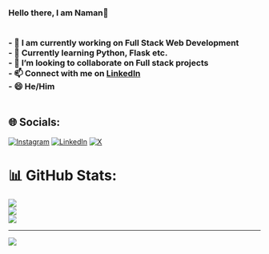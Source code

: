 ### Hello there, I am Naman👋<br><br><br>- 🔭 I am currently working on Full Stack Web Development<br>- 🌱 Currently learning Python, Flask etc. <br>- 👯 I’m looking to collaborate on Full stack projects<br>- 📫 Connect with me on [LinkedIn](https://www.linkedin.com/in/namanm21/)<br>- 😄 He/Him<br><br>


## 🌐 Socials:
[![Instagram](https://img.shields.io/badge/Instagram-%23E4405F.svg?logo=Instagram&logoColor=white)](https://instagram.com/mhitchhiker) [![LinkedIn](https://img.shields.io/badge/LinkedIn-%230077B5.svg?logo=linkedin&logoColor=white)](https://linkedin.com/in/namanm21) [![X](https://img.shields.io/badge/X-black.svg?logo=X&logoColor=white)](https://x.com/KhandalNaman) 


# 📊 GitHub Stats:
![](https://github-readme-stats.vercel.app/api?username=namanzzz&theme=dark&hide_border=false&include_all_commits=true&count_private=true)<br/>
![](https://github-readme-streak-stats.herokuapp.com/?user=namanzzz&theme=dark&hide_border=false)<br/>
![](https://github-readme-stats.vercel.app/api/top-langs/?username=namanzzz&theme=dark&hide_border=false&include_all_commits=true&count_private=true&layout=compact)

---
[![](https://visitcount.itsvg.in/api?id=namanzzz&icon=0&color=0)](https://visitcount.itsvg.in)

<!-- Proudly created with GPRM ( https://gprm.itsvg.in ) -->
